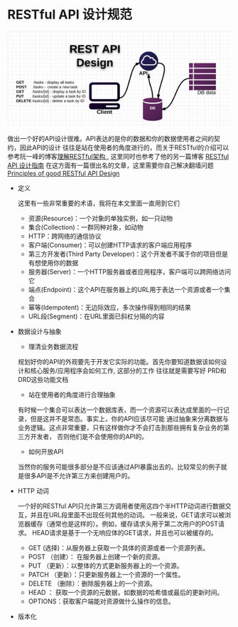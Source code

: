 # RESTful API 设计规范

![](../image/rest_api.jpg)

  做出一个好的API设计很难。API表达的是你的数据和你的数据使用者之间的契约，因此API的设计
  往往是站在使用者的角度进行的，而关于RESTful的介绍可以参考阮一峰的博客[理解RESTful架构
](http://www.ruanyifeng.com/blog/2011/09/restful.html), 这里同时也参考了他的另一篇博客
[RESTful API 设计指南](http://www.ruanyifeng.com/blog/2014/05/restful_api.html)
  在这方面有一篇很出名的文章，这里需要你自己解决翻墙问题[Principles of good RESTful API Design](https://codeplanet.io/principles-good-restful-api-design/)


+ 定义

   这里有一些非常重要的术语，我将在本文里面一直用到它们

  + 资源(Resource)：一个对象的单独实例，如一只动物
  + 集合(Collection)：一群同种对象，如动物
  + HTTP：跨网络的通信协议
  + 客户端(Consumer)：可以创建HTTP请求的客户端应用程序
  + 第三方开发者(Third Party Developer)：这个开发者不属于你的项目但是有想使用你的数据
  + 服务器(Server)：一个HTTP服务器或者应用程序，客户端可以跨网络访问它
  + 端点(Endpoint)：这个API在服务器上的URL用于表达一个资源或者一个集合
  + 幂等(Idempotent)：无边际效应，多次操作得到相同的结果
  + URL段(Segment)：在URL里面已斜杠分隔的内容

+ 数据设计与抽象

    + 理清业务数据流程
    
    规划好你的API的外观要先于开发它实际的功能。首先你要知道数据该如何设计和核心服务/应用程序会如何工作, 这部分的工作
    往往就是需要写好 PRD和DRD这些功能文档

    + 站在使用者的角度进行合理抽象
    
    有时候一个集合可以表达一个数据库表，而一个资源可以表达成里面的一行记录，但是这并不是常态。事实上，你的API应该尽可能
    通过抽象来分离数据与业务逻辑。这点非常重要，只有这样做你才不会打击到那些拥有复杂业务的第三方开发者，
    否则他们是不会使用你的API的。

    + 如何开放API
    
    当然你的服务可能很多部分是不应该通过API暴露出去的。比较常见的例子就是很多API是不允许第三方来创建用户的。

+ HTTP 动词

    一个好的RESTful API只允许第三方调用者使用这四个半HTTP动词进行数据交互，并且在URL段里面不出现任何其他的动词。
    一般来说，GET请求可以被浏览器缓存（通常也是这样的）。例如，缓存请求头用于第二次用户的POST请求。
    HEAD请求是基于一个无响应体的GET请求，并且也可以被缓存的。
    
    + GET (选择)：从服务器上获取一个具体的资源或者一个资源列表。
    + POST （创建）： 在服务器上创建一个新的资源。
    + PUT （更新）：以整体的方式更新服务器上的一个资源。
    + PATCH （更新）：只更新服务器上一个资源的一个属性。
    + DELETE （删除）：删除服务器上的一个资源。
    + HEAD ： 获取一个资源的元数据，如数据的哈希值或最后的更新时间。
    + OPTIONS：获取客户端能对资源做什么操作的信息。

+ 版本化


